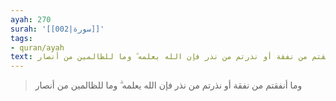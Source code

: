 ```yaml
---
ayah: 270
surah: '[[002|سورة]]'
tags:
- quran/ayah
text: وما أنفقتم من نفقة أو نذرتم من نذر فإن الله يعلمه ۗ وما للظالمين من أنصار
---
```

> وما أنفقتم من نفقة أو نذرتم من نذر فإن الله يعلمه ۗ وما للظالمين من أنصار
